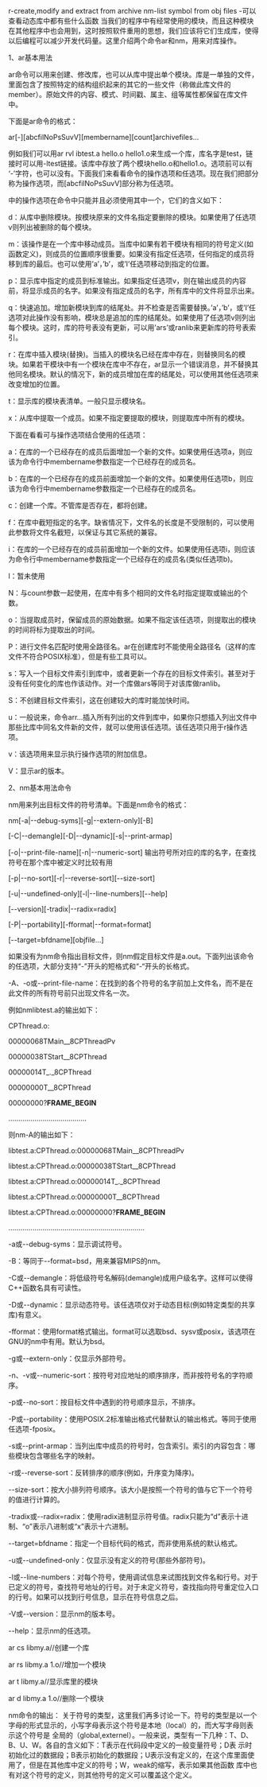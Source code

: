 r-create,modify and extract from archive
nm-list symbol from obj files -可以查看动态库中都有些什么函数
当我们的程序中有经常使用的模块，而且这种模块在其他程序中也会用到，这时按照软件重用的思想，我们应该将它们生成库，使得以后编程可以减少开发代码量。这里介绍两个命令ar和nm，用来对库操作。

1、ar基本用法

ar命令可以用来创建、修改库，也可以从库中提出单个模块。库是一单独的文件，里面包含了按照特定的结构组织起来的其它的一些文件（称做此库文件的member）。原始文件的内容、模式、时间戳、属主、组等属性都保留在库文件中。

下面是ar命令的格式：

ar[-][abcfilNoPsSuvV][membername][count]archivefiles...

例如我们可以用ar rvl ibtest.a hello.o hello1.o来生成一个库，库名字是test，链接时可以用-ltest链接。该库中存放了两个模块hello.o和hello1.o。选项前可以有 ‘-’字符，也可以没有。下面我们来看看命令的操作选项和任选项。现在我们把部分称为操作选项，而[abcfilNoPsSuvV]部分称为任选项。

中的操作选项在命令中只能并且必须使用其中一个，它们的含义如下：

d：从库中删除模块。按模块原来的文件名指定要删除的模块。如果使用了任选项v则列出被删除的每个模块。

m：该操作是在一个库中移动成员。当库中如果有若干模块有相同的符号定义(如函数定义)，则成员的位置顺序很重要。如果没有指定任选项，任何指定的成员将移到库的最后。也可以使用’a’，’b’，或’I’任选项移动到指定的位置。

p：显示库中指定的成员到标准输出。如果指定任选项v，则在输出成员的内容前，将显示成员的名字。如果没有指定成员的名字，所有库中的文件将显示出来。

q：快速追加。增加新模块到库的结尾处。并不检查是否需要替换。’a’，’b’，或’I’任选项对此操作没有影响，模块总是追加的库的结尾处。如果使用了任选项v则列出每个模块。这时，库的符号表没有更新，可以用’ars’或ranlib来更新库的符号表索引。

r：在库中插入模块(替换)。当插入的模块名已经在库中存在，则替换同名的模块。如果若干模块中有一个模块在库中不存在，ar显示一个错误消息，并不替换其他同名模块。默认的情况下，新的成员增加在库的结尾处，可以使用其他任选项来改变增加的位置。

t：显示库的模块表清单。一般只显示模块名。

x：从库中提取一个成员。如果不指定要提取的模块，则提取库中所有的模块。

下面在看看可与操作选项结合使用的任选项：

a：在库的一个已经存在的成员后面增加一个新的文件。如果使用任选项a，则应该为命令行中membername参数指定一个已经存在的成员名。

b：在库的一个已经存在的成员前面增加一个新的文件。如果使用任选项b，则应该为命令行中membername参数指定一个已经存在的成员名。

c：创建一个库。不管库是否存在，都将创建。

f：在库中截短指定的名字。缺省情况下，文件名的长度是不受限制的，可以使用此参数将文件名截短，以保证与其它系统的兼容。

i：在库的一个已经存在的成员前面增加一个新的文件。如果使用任选项i，则应该为命令行中membername参数指定一个已经存在的成员名(类似任选项b)。

l：暂未使用

N：与count参数一起使用，在库中有多个相同的文件名时指定提取或输出的个数。

o：当提取成员时，保留成员的原始数据。如果不指定该任选项，则提取出的模块的时间将标为提取出的时间。

P：进行文件名匹配时使用全路径名。ar在创建库时不能使用全路径名（这样的库文件不符合POSIX标准），但是有些工具可以。

s：写入一个目标文件索引到库中，或者更新一个存在的目标文件索引。甚至对于没有任何变化的库也作该动作。对一个库做ars等同于对该库做ranlib。

S：不创建目标文件索引，这在创建较大的库时能加快时间。

u：一般说来，命令arr…插入所有列出的文件到库中，如果你只想插入列出文件中那些比库中同名文件新的文件，就可以使用该任选项。该任选项只用于r操作选项。

v：该选项用来显示执行操作选项的附加信息。

V：显示ar的版本。

2、nm基本用法命令

nm用来列出目标文件的符号清单。下面是nm命令的格式：

nm[-a|--debug-syms][-g|--extern-only][-B]

[-C|--demangle][-D|--dynamic][-s|--print-armap]

[-o|--print-file-name][-n|--numeric-sort]   输出符号所对应的库的名字，在查找符号在那个库中被定义时比较有用

[-p|--no-sort][-r|--reverse-sort][--size-sort]

[-u|--undefined-only][-l|--line-numbers][--help]

[--version][-tradix|--radix=radix]

[-P|--portability][-fformat|--format=format]

[--target=bfdname][objfile...]

如果没有为nm命令指出目标文件，则nm假定目标文件是a.out。下面列出该命令的任选项，大部分支持“-”开头的短格式和“-“开头的长格式。

-A、-o或--print-file-name：在找到的各个符号的名字前加上文件名，而不是在此文件的所有符号前只出现文件名一次。

例如nmlibtest.a的输出如下：

CPThread.o:

00000068TMain__8CPThreadPv

00000038TStart__8CPThread

00000014T_._8CPThread

00000000T__8CPThread

00000000?__FRAME_BEGIN__

…………………………………

则nm-A的输出如下：

libtest.a:CPThread.o:00000068TMain__8CPThreadPv

libtest.a:CPThread.o:00000038TStart__8CPThread

libtest.a:CPThread.o:00000014T_._8CPThread

libtest.a:CPThread.o:00000000T__8CPThread

libtest.a:CPThread.o:00000000?__FRAME_BEGIN__

…………………………………………………………..

-a或--debug-syms：显示调试符号。

-B：等同于--format=bsd，用来兼容MIPS的nm。

-C或--demangle：将低级符号名解码(demangle)成用户级名字。这样可以使得C++函数名具有可读性。

-D或--dynamic：显示动态符号。该任选项仅对于动态目标(例如特定类型的共享库)有意义。

-fformat：使用format格式输出。format可以选取bsd、sysv或posix，该选项在GNU的nm中有用。默认为bsd。

-g或--extern-only：仅显示外部符号。

-n、-v或--numeric-sort：按符号对应地址的顺序排序，而非按符号名的字符顺序。

-p或--no-sort：按目标文件中遇到的符号顺序显示，不排序。

-P或--portability：使用POSIX.2标准输出格式代替默认的输出格式。等同于使用任选项-fposix。

-s或--print-armap：当列出库中成员的符号时，包含索引。索引的内容包含：哪些模块包含哪些名字的映射。

-r或--reverse-sort：反转排序的顺序(例如，升序变为降序)。

--size-sort：按大小排列符号顺序。该大小是按照一个符号的值与它下一个符号的值进行计算的。

-tradix或--radix=radix：使用radix进制显示符号值。radix只能为“d”表示十进制、“o”表示八进制或“x”表示十六进制。

--target=bfdname：指定一个目标代码的格式，而非使用系统的默认格式。

-u或--undefined-only：仅显示没有定义的符号(那些外部符号)。

-l或--line-numbers：对每个符号，使用调试信息来试图找到文件名和行号。对于已定义的符号，查找符号地址的行号。对于未定义符号，查找指向符号重定位入口的行号。如果可以找到行号信息，显示在符号信息之后。

-V或--version：显示nm的版本号。

--help：显示nm的任选项。

ar cs libmy.a//创建一个库

ar rs libmy.a 1.o//增加一个模块

ar t libmy.a//显示库里的模块

ar d libmy.a 1.o//删除一个模块

nm命令的输出：
关于符号的类型，这里我们再多讨论一下。符号的类型是以一个字母的形式显示的，小写字母表示这个符号是本地（local）的，而大写字母则表示这个符号是 全局的（global,externel）。一般来说，类型有一下几种：T、D、B、U、W。各自的含义如下：T表示在代码段中定义的一般变量符号；D表 示时初始化过的数据段；B表示初始化的数据段；U表示没有定义的，在这个库里面使用了，但是在其他库中定义的符号；W，weak的缩写，表示如果其他函数 库中也有对这个符号的定义，则其他符号的定义可以覆盖这个定义。
